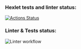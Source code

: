 ### Hexlet tests and linter status:
[![Actions Status](https://github.com/iFoxtrot33/frontend-project-11/workflows/hexlet-check/badge.svg)](https://github.com/iFoxtrot33/frontend-project-11/actions)
### Linter & Tests status:
![Linter workflow](https://github.com/iFoxtrot33/frontend-project-lvl2/actions/workflows/lint.yml/badge.svg)
